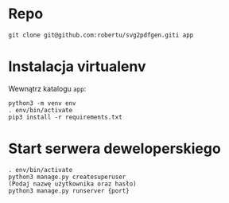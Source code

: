 Repo
====

```
git clone git@github.com:robertu/svg2pdfgen.giti app
```

Instalacja virtualenv
=====================

Wewnątrz katalogu `app`:

```
python3 -m venv env
. env/bin/activate
pip3 install -r requirements.txt
```

Start serwera deweloperskiego
=============================

```
. env/bin/activate
python3 manage.py createsuperuser
(Podaj nazwę użytkownika oraz hasło)
python3 manage.py runserver {port}
```
